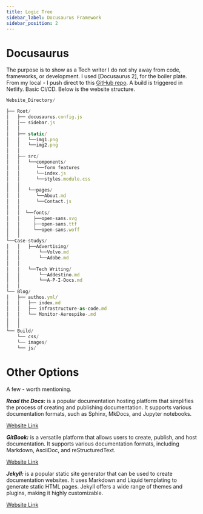 ```yaml
---
title: Logic Tree
sidebar_label: Docusaurus Framework 
sidebar_position: 2
---
```


# Docusaurus 

The purpose is to show as a Tech writer I do not shy away from code, frameworks, or development. I used [Docusaurus 2], for the boiler plate. From my local - I push direct to this [GitHub repo](https://github.com/Alan4247748/friendly-potato). A build is triggered in Netlify. Basic CI/CD. Below is the website structure. 

``` Javascript 
Website_Directory/

├── Root/
│   ├── docusaurus.config.js
│   │── sidebar.js
│   │ 
│   ├── static/
│   │   └──img1.png
│   │   └──img2.png
│   │
│   ├── src/
│   │   └──components/ 
│   │      └──form features
│   │      └──index.js
│   │      └──styles.module.css
│   │ 
│   │   └──pages/
│   │      └──About.md
│   │      └──Contact.js
│   │ 
│   │  └──fonts/
│   │     ├──open-sans.svg
│   │     ├──open-sans.ttf
│   │     └──open-sans.woff
│   │
└──Case-studys/
│   │   ├──Advertising/
│   │       └──Volvo.md
│   │       └──Adobe.md
│   │
│   │   └──Tech Writing/
│   │       └──Addestino.md
│   │       └──A-P-I-Docs.md
│   │ 
└── Blog/
│   ├── authos.yml/
│   │   ├── index.md
│   │   ├── infrastructure-as-code.md
│   │   └── Monitor-Aerospike-.md
│   │ 
│   │ 
└── Build/
    └── css/
    └── images/
    └── js/

``` 

# Other Options 

A few  - worth mentioning. 

***Read the Docs:*** is a popular documentation hosting platform that simplifies the process of creating and publishing documentation. It supports various documentation formats, such as Sphinx, MkDocs, and Jupyter notebooks.

[Website Link](https://readthedocs.org/)


***GitBook:*** is a versatile platform that allows users to create, publish, and host documentation. It supports various documentation formats, including Markdown, AsciiDoc, and reStructuredText. 

[Website Link](https://www.gitbook.com/)


***Jekyll:*** is a popular static site generator that can be used to create documentation websites. It uses Markdown and Liquid templating to generate static HTML pages. Jekyll offers a wide range of themes and plugins, making it highly customizable.

[Website Link](https://jekyllrb.com/)
